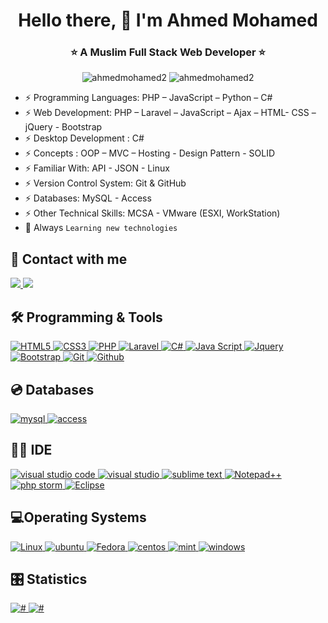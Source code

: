 <h1 align="center">Hello there, 👋 I'm Ahmed Mohamed</h1>
<h3 align="center">⭐️ A Muslim Full Stack Web Developer ⭐️</h3>

<p align="center"> 
  <img src="https://komarev.com/ghpvc/?username=ahmedmohamed2&label=Profile%20views&color=0e75b6&style=flat" alt="ahmedmohamed2" />
  <img src="https://img.shields.io/github/followers/ahmedmohamed2?label=Followers" alt="ahmedmohamed2" />
</p>


- ⚡ Programming Languages: PHP – JavaScript – Python – C#
- ⚡ Web Development: PHP – Laravel – JavaScript – Ajax – HTML- CSS – jQuery - Bootstrap
- ⚡ Desktop Development : C#
- ⚡ Concepts : OOP – MVC – Hosting - Design Pattern - SOLID
- ⚡ Familiar With: API - JSON - Linux
- ⚡ Version Control System: Git & GitHub
- ⚡ Databases: MySQL - Access
- ⚡ Other Technical Skills: MCSA - VMware (ESXI, WorkStation)
- 🌱 Always `Learning new technologies`

## 📩 Contact with me
<p align="left">
  <a href="mailto:ahmedmohamed1357911@gmail.com" tagret="_blank" title="Gmail">
      <img src="https://img.shields.io/badge/Gmail-D14836?style=for-the-badge&logo=gmail&logoColor=white"/>
  </a>  
  <a href="https://www.linkedin.com/in/ahmed-mohamed77/" tagret="_blank" title="LinkedIn">
    <img src="https://img.shields.io/badge/linkedin-%230077B5.svg?style=for-the-badge&logo=linkedin&logoColor=white"/>
  </a>  
</p>

## 🛠 Programming & Tools
<p align="left">
  <a href="https://developer.mozilla.org/en-US/docs/Web/HTML" target="_blank" title="HTML5">
    <img src="https://img.shields.io/badge/HTML5-E34F26?style=for-the-badge&logo=html5&logoColor=white" alt="HTML5">
  </a>
  <a href="https://developer.mozilla.org/en-US/docs/Web/CSS" target="_blank" title="CSS3">
    <img src="https://img.shields.io/badge/CSS3-1572B6?style=for-the-badge&logo=css3&logoColor=white" alt="CSS3">
  </a>
  <a href="https://www.php.net/" target="_blank" title="PHP">
    <img src="https://img.shields.io/badge/PHP-777BB4?style=for-the-badge&logo=php&logoColor=white" alt="PHP">
  </a>
  <a href="https://laravel.com/" target="_blank" title="Laravel">
    <img src="https://img.shields.io/badge/Laravel-FF2D20?style=for-the-badge&logo=laravel&logoColor=white" alt="Laravel">
  </a>
  <a href="https://learn.microsoft.com/en-us/dotnet/csharp/" target="_blank" title="C#">
    <img src="https://img.shields.io/badge/C%23-239120?style=for-the-badge&logo=c-sharp&logoColor=white" alt="C#">
  </a> 
  <a href="https://developer.mozilla.org/en-US/docs/Web/JavaScript" target="_blank" title="Java Script">
    <img src="https://img.shields.io/badge/JavaScript-F7DF1E?style=for-the-badge&logo=javascript&logoColor=black" alt="Java Script">
  </a>
  <a href="https://jquery.com/" target="_blank" title="Jquery">
    <img src="https://img.shields.io/badge/jQuery-0769AD?style=for-the-badge&logo=jquery&logoColor=white" alt="Jquery">
  </a>
  <a href="https://getbootstrap.com" target="_blank" title="Bootstrap">
    <img src="https://img.shields.io/badge/Bootstrap-563D7C?style=for-the-badge&logo=bootstrap&logoColor=white" alt="Bootstrap">
  </a>
  <a href="https://git-scm.com/" target="_blank" title="Git">
    <img src="https://img.shields.io/badge/git-%23F05033.svg?style=for-the-badge&logo=git&logoColor=white" alt="Git">
  </a>
   <a href="https://github.com/" target="_blank" title="Github">
    <img src="https://img.shields.io/badge/GitHub-100000?style=for-the-badge&logo=github&logoColor=white" alt="Github">
  </a>
</p>

## 💿 Databases

<p>
   <a href="https://www.mysql.com/" target="_blank" title="mysql">
    <img src="https://img.shields.io/badge/MySQL-00000F?style=for-the-badge&logo=mysql&logoColor=white" alt="mysql">
  </a> 
   <a href="https://www.microsoft.com/en-us/microsoft-365/access" target="_blank" title="access">
    <img src="https://img.shields.io/badge/Microsoft_Access-A4373A?style=for-the-badge&logo=microsoft-access&logoColor=white" alt="access">
  </a>  
</p>

## 👩‍💻 IDE
<p>
   <a href="https://code.visualstudio.com/" target="_blank" title="visual studio code">
    <img src="https://img.shields.io/badge/Visual_Studio_Code-0078D4?style=for-the-badge&logo=visual%20studio%20code&logoColor=white" alt="visual studio code">
  </a>
   <a href="https://visualstudio.microsoft.com/" target="_blank" title="visual studio">
    <img src="https://img.shields.io/badge/Visual_Studio-5C2D91?style=for-the-badge&logo=visual%20studio&logoColor=white" alt="visual studio">
  </a>
   <a href="https://www.sublimetext.com/" target="_blank" title="sublime text">
    <img src="https://img.shields.io/badge/sublime_text-%23575757.svg?&style=for-the-badge&logo=sublime-text&logoColor=important" alt="sublime text">
  </a>  
   <a href="https://notepad-plus-plus.org/" target="_blank" title="Notepad++">
    <img src="https://img.shields.io/badge/Notepad++-90E59A.svg?style=for-the-badge&logo=notepad%2B%2B&logoColor=black" alt="Notepad++">
  </a>
   <a href="https://www.jetbrains.com/phpstorm/" target="_blank" title="php storm">
    <img src="http://img.shields.io/badge/-PHPStorm-181717?style=for-the-badge&logo=phpstorm&logoColor=white" alt="php storm">
  </a>

   <a href="https://www.eclipse.org/" target="_blank" title="Eclipse">
    <img src="https://img.shields.io/badge/Eclipse-2C2255?style=for-the-badge&logo=eclipse&logoColor=white" alt="Eclipse">
  </a>  
</p>

## 💻Operating Systems
<p>
  <a href="https://ubuntu.com/" target="_blank" title="Linux">
    <img src="https://img.shields.io/badge/Linux-FCC624?style=for-the-badge&logo=linux&logoColor=black" alt="Linux">
  </a> 
   <a href="https://ubuntu.com/" target="_blank" title="Linux">
    <img src="https://img.shields.io/badge/Ubuntu-E95420?style=for-the-badge&logo=ubuntu&logoColor=white" alt="ubuntu">
  </a>
   <a href="https://fedoraproject.org/" target="_blank" title="Fedora">
    <img src="https://img.shields.io/badge/Fedora-294172?style=for-the-badge&logo=fedora&logoColor=white" alt="Fedora">
  </a>
   <a href="https://www.centos.org/" target="_blank" title="centos">
    <img src="https://img.shields.io/badge/Cent%20OS-262577?style=for-the-badge&logo=CentOS&logoColor=white" alt="centos">
  </a>  
   <a href="https://linuxmint.com/" target="_blank" title="mint">
    <img src="https://img.shields.io/badge/Linux_Mint-87CF3E?style=for-the-badge&logo=linux-mint&logoColor=white" alt="mint">
  </a>
   <a href="https://www.microsoft.com/en-us/windows?r=1" target="_blank" title="windows">
    <img src="https://img.shields.io/badge/Windows-0078D6?style=for-the-badge&logo=windows&logoColor=white" alt="windows">
  </a>   
</p>

## 🎛 Statistics
<p>
  <a href="#" target="_blank" title="#">
    <img src="https://github-readme-stats.vercel.app/api?username=ahmedmohamed2&theme=blue-green" alt="#">
  </a>   

  <a href="#" target="_blank" title="#">
    <img src="https://github-readme-stats.vercel.app/api/top-langs/?username=ahmedmohamed2&theme=blue-green" alt="#">
  </a>
</p>

